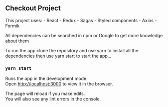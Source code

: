 ## Checkout Project

This project uses:
    - React
    - Redux
    - Sagas
    - Styled components
    - Axios
    - Formik

All dependencies can be searched in npm or Google to get more knowledge about them

To run the app clone the repository and use yarn to install all the dependencies then use yarn start to start the app...

### `yarn start`

Runs the app in the development mode.<br />
Open [http://localhost:3000](http://localhost:3000) to view it in the browser.

The page will reload if you make edits.<br />
You will also see any lint errors in the console.
